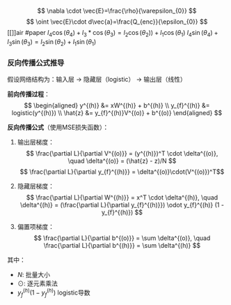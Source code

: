 $$
\nabla \cdot \vec{E}=\frac{\rho}{\varepsilon_{0}}
$$
$$
\oint \vec{E}\cdot d\vec{a}=\frac{Q_{enc}}{\epsilon_{0}}
$$
[[]]air
#paper
[]()
$l_{4}\cos(\theta_{4})+l_{3}*\cos(\theta_{3})=l_{2}\cos(\theta_{2}))+l_{1}\cos(\theta_{1})$
$l_{4}\sin(\theta_{4})+l_{3}\sin(\theta_{3})=l_{2}\sin(\theta_{2})+l_{1}\sin(\theta_{1})$

### 反向传播公式推导

假设网络结构为：输入层 → 隐藏层（logistic） → 输出层（线性）

**前向传播过程**： $$ \begin{aligned} y^{(h)} &= xW^{(h)} + b^{(h)} \\ y_{f}^{(h)} &= logistic(y^{(h)}) \\ \hat{z} &= y_{f}^{(h)}V^{(o)} + b^{(o)} \end{aligned} $$

**反向传播公式**（使用MSE损失函数）：

1. 输出层梯度： $$ \frac{\partial L}{\partial V^{(o)}} = (y^{(h)})^T \cdot \delta^{(o)}, \quad \delta^{(o)} = (\hat{z} - z)/N $$$$
\frac{\partial L}{\partial y_{f}^{(h)}} =   \delta^{(o)}\cdot(V^{(o)})^T$$
 
    
2. 隐藏层梯度： $$ \frac{\partial L}{\partial W^{(h)}} = x^T \cdot \delta^{(h)}, \quad \delta^{(h)} = (\frac{\partial L}{\partial y_{f}^{(h)}}) \odot y_{f}^{(h)} (1 - y_{f}^{(h)}) $$
    
3. 偏置项梯度： $$ \frac{\partial L}{\partial b^{(o)}} = \sum \delta^{(o)}, \quad \frac{\partial L}{\partial b^{(h)}} = \sum \delta^{(h)} $$
    

其中：

- $N$: 批量大小
- $\odot$: 逐元素乘法
- $y_{f}^{(h)} (1 - y_{f}^{(h)})$ logistic导数
